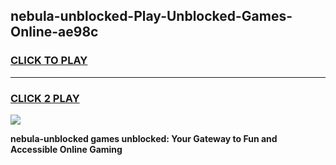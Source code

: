 
## nebula-unblocked-Play-Unblocked-Games-Online-ae98c
<h3>
<a href="https://premium76.site?title=nebula-unblocked&ref=25A">CLICK TO PLAY</a></h3>
<hr>

<h3>
<a href="https://premium76.site?title=nebula-unblocked&ref=25A">CLICK 2 PLAY</a>
  
</h3>

<a href="https://premium76.site?title=nebula-unblocked&ref=25A"><img src="https://clearcache.store/games.png"></a>


**nebula-unblocked games unblocked: Your Gateway to Fun and Accessible Online Gaming**
